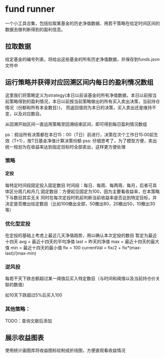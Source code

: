 # fund runner
一个小工具合集，包括拉取某基金的历史净值数据、用若干策略在给定时间区间的数据去做判断得到的盈利信息。

## 拉取数据
给定基金的编号列表，将给出这些基金的所有历史净值数据，并保存到funds.json文件中

## 运行策略并获得对应回溯区间内每日的盈利情况数组
这里我们将策略定义为strategy(本日以前该基金的所有净值数据，本日以前按当前策略得到的盈利情况，本日以前按当前策略做出的所有买入卖出决策，当前持仓情况（份额和所有本金数目）)，
而返回值则为本日的决策，买入卖出还是维持不变，以及对应数目。

从回溯开始区间一直运用策略至回溯结束区间，即可得到每日盈利情况数组

ps：假设所有决策都在本日15：00（T日）前进行，决策在次个工作日15:00前生效（T+1），按T日基金净值计算决策份额
pss: 仔细思考了，为了模型方便，卖出统一规划为在收益率达到指定目标时全部卖出，这样更方便处理

### 策略
#### 定投
每特定时间段固定投入固定数目
时间段：每日、每周、每两周、每月，后者可具体区分周几和月几
固定数目：方便起见固定为100，因为主要看收益率，在本策略下与数目其实无关
同时在每次定投时机前判断当前收益率是否达到特定目标，并决定是否撤出给定数目（比如100撤出全部，50撤出80，20撤出50，10撤出30等）

### 优化型定投
在定投的基础上考虑上最近几天净值趋势，用以确认本次定投的数目
暂定为最近十四天
avg = 最近十四天的平均净值
last = 昨天的净值
max = 最近十四天的最大值
min = 最近十四天的最小值
fix = 100
currentVal = fix/2 + fix*(max-last)/(max-min)

### 逆风投
每若干天下跌总额超过某一阈值后买入特定数目（与时间和阈值以及当前持仓价关联的数值）

如10天下跌超过5%后买入100

### 其他策略：
TODO：查询文献后添加

## 展示收益图表
使用统计画图库将收益图标绘制成折线图，方便直观看收益情况